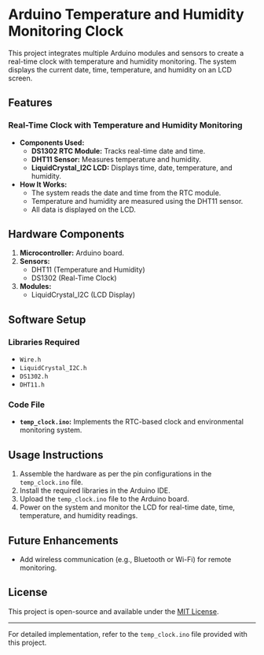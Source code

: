 # Arduino Temperature and Humidity Monitoring Clock

This project integrates multiple Arduino modules and sensors to create a real-time clock with temperature and humidity monitoring. The system displays the current date, time, temperature, and humidity on an LCD screen.

## Features

### Real-Time Clock with Temperature and Humidity Monitoring
- **Components Used:**
  - **DS1302 RTC Module:** Tracks real-time date and time.
  - **DHT11 Sensor:** Measures temperature and humidity.
  - **LiquidCrystal_I2C LCD:** Displays time, date, temperature, and humidity.
- **How It Works:**
  - The system reads the date and time from the RTC module.
  - Temperature and humidity are measured using the DHT11 sensor.
  - All data is displayed on the LCD.

## Hardware Components

1. **Microcontroller:** Arduino board.
2. **Sensors:**
   - DHT11 (Temperature and Humidity)
   - DS1302 (Real-Time Clock)
3. **Modules:**
   - LiquidCrystal_I2C (LCD Display)

## Software Setup

### Libraries Required
- `Wire.h`
- `LiquidCrystal_I2C.h`
- `DS1302.h`
- `DHT11.h`

### Code File
- **`temp_clock.ino`:** Implements the RTC-based clock and environmental monitoring system.

## Usage Instructions

1. Assemble the hardware as per the pin configurations in the `temp_clock.ino` file.
2. Install the required libraries in the Arduino IDE.
3. Upload the `temp_clock.ino` file to the Arduino board.
4. Power on the system and monitor the LCD for real-time date, time, temperature, and humidity readings.

## Future Enhancements

- Add wireless communication (e.g., Bluetooth or Wi-Fi) for remote monitoring.

## License

This project is open-source and available under the [MIT License](LICENSE).

---

For detailed implementation, refer to the `temp_clock.ino` file provided with this project.

